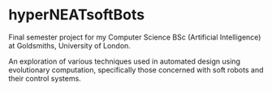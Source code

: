 # hyperNEATsoftBots

Final semester project for my Computer Science BSc (Artificial Intelligence) at Goldsmiths, University of London.

An exploration of various techniques used in automated design using evolutionary computation, specifically those concerned with soft robots and their control systems.
